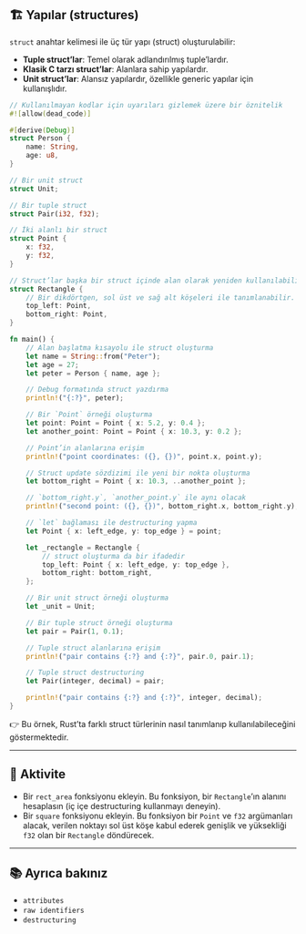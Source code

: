 ## 🏗️ Yapılar (structures)

`struct` anahtar kelimesi ile üç tür yapı (struct) oluşturulabilir:

* **Tuple struct’lar**: Temel olarak adlandırılmış tuple’lardır.
* **Klasik C tarzı struct’lar**: Alanlara sahip yapılardır.
* **Unit struct’lar**: Alansız yapılardır, özellikle generic yapılar için kullanışlıdır.

```rust
// Kullanılmayan kodlar için uyarıları gizlemek üzere bir öznitelik
#![allow(dead_code)]

#[derive(Debug)]
struct Person {
    name: String,
    age: u8,
}

// Bir unit struct
struct Unit;

// Bir tuple struct
struct Pair(i32, f32);

// İki alanlı bir struct
struct Point {
    x: f32,
    y: f32,
}

// Struct’lar başka bir struct içinde alan olarak yeniden kullanılabilir
struct Rectangle {
    // Bir dikdörtgen, sol üst ve sağ alt köşeleri ile tanımlanabilir.
    top_left: Point,
    bottom_right: Point,
}

fn main() {
    // Alan başlatma kısayolu ile struct oluşturma
    let name = String::from("Peter");
    let age = 27;
    let peter = Person { name, age };

    // Debug formatında struct yazdırma
    println!("{:?}", peter);

    // Bir `Point` örneği oluşturma
    let point: Point = Point { x: 5.2, y: 0.4 };
    let another_point: Point = Point { x: 10.3, y: 0.2 };

    // Point’in alanlarına erişim
    println!("point coordinates: ({}, {})", point.x, point.y);

    // Struct update sözdizimi ile yeni bir nokta oluşturma
    let bottom_right = Point { x: 10.3, ..another_point };

    // `bottom_right.y`, `another_point.y` ile aynı olacak
    println!("second point: ({}, {})", bottom_right.x, bottom_right.y);

    // `let` bağlaması ile destructuring yapma
    let Point { x: left_edge, y: top_edge } = point;

    let _rectangle = Rectangle {
        // struct oluşturma da bir ifadedir
        top_left: Point { x: left_edge, y: top_edge },
        bottom_right: bottom_right,
    };

    // Bir unit struct örneği oluşturma
    let _unit = Unit;

    // Bir tuple struct örneği oluşturma
    let pair = Pair(1, 0.1);

    // Tuple struct alanlarına erişim
    println!("pair contains {:?} and {:?}", pair.0, pair.1);

    // Tuple struct destructuring
    let Pair(integer, decimal) = pair;

    println!("pair contains {:?} and {:?}", integer, decimal);
}
```

👉 Bu örnek, Rust’ta farklı struct türlerinin nasıl tanımlanıp kullanılabileceğini göstermektedir.

---

## 📝 Aktivite

* Bir `rect_area` fonksiyonu ekleyin. Bu fonksiyon, bir `Rectangle`’ın alanını hesaplasın (iç içe destructuring kullanmayı deneyin).
* Bir `square` fonksiyonu ekleyin. Bu fonksiyon bir `Point` ve `f32` argümanları alacak, verilen noktayı sol üst köşe kabul ederek genişlik ve yüksekliği `f32` olan bir `Rectangle` döndürecek.

---

## 📚 Ayrıca bakınız

* `attributes`
* `raw identifiers`
* `destructuring`

